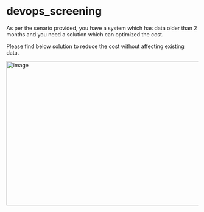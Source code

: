 # devops_screening

As per the senario provided, you have a system which has data older than 2 months and you need a solution which can optimized the cost.

Please find below solution to reduce the cost without affecting existing data.

<img width="798" height="380" alt="image" src="https://github.com/user-attachments/assets/dceb55f6-9ca9-415d-9d1b-4116957fd3b6" />
